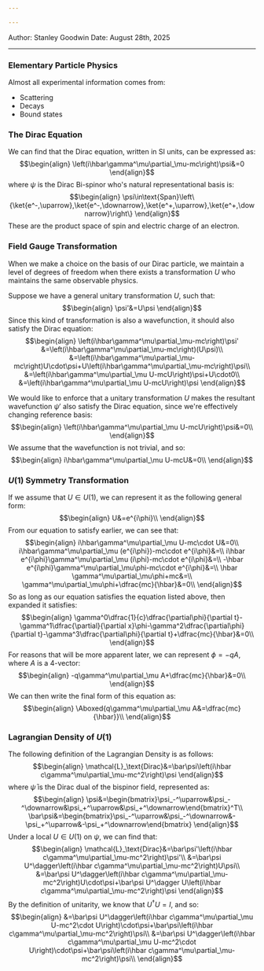 ```yaml
---

---
```

Author: Stanley Goodwin
Date: August 28th, 2025

---
### Elementary Particle Physics
Almost all experimental information comes from:
 - Scattering
 - Decays
 - Bound states























### The Dirac Equation
We can find that the Dirac equation, written in SI units, can be expressed as:
$$\begin{align}
\left(i\hbar\gamma^\mu\partial_\mu-mc\right)\psi&=0
\end{align}$$
where $\psi$ is the Dirac Bi-spinor who's natural representational basis is:
$$\begin{align}
\psi\in\text{Span}\left\{\ket{e^-,\uparrow},\ket{e^-,\downarrow},\ket{e^+,\uparrow},\ket{e^+,\downarrow}\right\}
\end{align}$$
These are the product space of spin and electric charge of an electron.


 
### Field Gauge Transformation
When we make a choice on the basis of our Dirac particle, we maintain a level of degrees of freedom when there exists a transformation $U$ who maintains the same observable physics.

Suppose we have a general unitary transformation $U$, such that:
$$\begin{align}
\psi'&=U\psi
\end{align}$$
Since this kind of transformation is also a wavefunction, it should also satisfy the Dirac equation:
$$\begin{align}
\left(i\hbar\gamma^\mu\partial_\mu-mc\right)\psi'
&=\left(i\hbar\gamma^\mu\partial_\mu-mc\right)(U\psi)\\
&=\left(i\hbar\gamma^\mu\partial_\mu-mc\right)U\cdot\psi+U\left(i\hbar\gamma^\mu\partial_\mu-mc\right)\psi\\
&=\left(i\hbar\gamma^\mu\partial_\mu U-mcU\right)\psi+U\cdot0\\
&=\left(i\hbar\gamma^\mu\partial_\mu U-mcU\right)\psi
\end{align}$$





We would like to enforce that a unitary transformation $U$ makes the resultant wavefunction $\psi'$ also satisfy the Dirac equation, since we're effectively changing reference basis:
$$\begin{align}
\left(i\hbar\gamma^\mu\partial_\mu U-mcU\right)\psi&=0\\
\end{align}$$
We assume that the wavefunction is not trivial, and so:
$$\begin{align}
i\hbar\gamma^\mu\partial_\mu U-mcU&=0\\
\end{align}$$
### $U(1)$ Symmetry Transformation
If we assume that $U\in U(1)$, we can represent it as the following general form:
$$\begin{align}
U&=e^{i\phi}\\
\end{align}$$
From our equation to satisfy earlier, we can see that:
$$\begin{align}
i\hbar\gamma^\mu\partial_\mu U-mc\cdot U&=0\\
i\hbar\gamma^\mu\partial_\mu (e^{i\phi})-mc\cdot e^{i\phi}&=\\
i\hbar e^{i\phi}\gamma^\mu\partial_\mu (i\phi)-mc\cdot e^{i\phi}&=\\
-\hbar e^{i\phi}\gamma^\mu\partial_\mu\phi-mc\cdot e^{i\phi}&=\\
\hbar \gamma^\mu\partial_\mu\phi+mc&=\\
\gamma^\mu\partial_\mu\phi+\dfrac{mc}{\hbar}&=0\\
\end{align}$$
So as long as our equation satisfies the equation listed above, then expanded it satisfies:
$$\begin{align}
\gamma^0\dfrac{1}{c}\dfrac{\partial\phi}{\partial t}-\gamma^1\dfrac{\partial}{\partial x}\phi-\gamma^2\dfrac{\partial\phi}{\partial t}-\gamma^3\dfrac{\partial\phi}{\partial t}+\dfrac{mc}{\hbar}&=0\\
\end{align}$$
For reasons that will be more apparent later, we can represent $\phi=-qA$, where $A$ is a 4-vector:
$$\begin{align}
-q\gamma^\mu\partial_\mu A+\dfrac{mc}{\hbar}&=0\\
\end{align}$$
We can then write the final form of this equation as:
$$\begin{align}
\Aboxed{q\gamma^\mu\partial_\mu A&=\dfrac{mc}{\hbar}}\\
\end{align}$$

### Lagrangian Density of $U(1)$
The following definition of the Lagrangian Density is as follows:
$$\begin{align}
\mathcal{L}_\text{Dirac}&=\bar\psi\left(i\hbar c\gamma^\mu\partial_\mu-mc^2\right)\psi
\end{align}$$
where $\bar\psi$ is the Dirac dual of the bispinor field, represented as:
$$\begin{align}
\psi&=\begin{bmatrix}\psi_-^\uparrow&\psi_-^\downarrow&\psi_+^\uparrow&\psi_+^\downarrow\end{bmatrix}^T\\
\bar\psi&=\begin{bmatrix}\psi_-^\uparrow&\psi_-^\downarrow&-\psi_+^\uparrow&-\psi_+^\downarrow\end{bmatrix}
\end{align}$$
Under a local $U\in U(1)$ on $\psi$, we can find that:
$$\begin{align}
\mathcal{L}_\text{Dirac}&=\bar\psi'\left(i\hbar c\gamma^\mu\partial_\mu-mc^2\right)\psi'\\
&=\bar\psi U^\dagger\left(i\hbar c\gamma^\mu\partial_\mu-mc^2\right)U\psi\\
&=\bar\psi U^\dagger\left(i\hbar c\gamma^\mu\partial_\mu-mc^2\right)U\cdot\psi+\bar\psi U^\dagger U\left(i\hbar c\gamma^\mu\partial_\mu-mc^2\right)\psi
\end{align}$$
By the definition of unitarity, we know that $U^\dagger U=I$, and so:
$$\begin{align}
&=\bar\psi U^\dagger\left(i\hbar c\gamma^\mu\partial_\mu U-mc^2\cdot U\right)\cdot\psi+\bar\psi\left(i\hbar c\gamma^\mu\partial_\mu-mc^2\right)\psi\\
&=\bar\psi U^\dagger\left(i\hbar c\gamma^\mu\partial_\mu U-mc^2\cdot U\right)\cdot\psi+\bar\psi\left(i\hbar c\gamma^\mu\partial_\mu-mc^2\right)\psi\\
\end{align}$$

